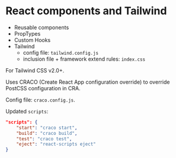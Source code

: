 # React components and Tailwind

- Reusable components
- PropTypes
- Custom Hooks
- Tailwind
  - config file: `tailwind.config.js`
  - inclusion file + framework extend rules: `index.css`

For Tailwind CSS v2.0+.

Uses CRACO (Create React App configuration override) to override PostCSS configuration in CRA.

Config file: `craco.config.js`.

Updated `scripts`:

```json
"scripts": {
    "start": "craco start",
    "build": "craco build",
    "test": "craco test",
    "eject": "react-scripts eject"
}
```
